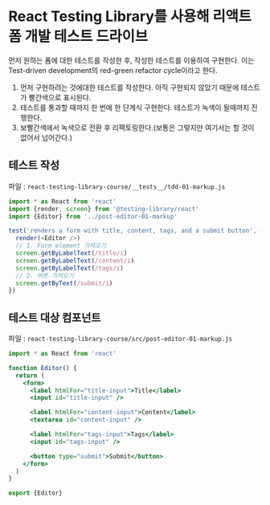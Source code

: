# React Testing Library를 사용해 리액트 폼 개발 테스트 드라이브

먼저 원하는 폼에 대한 테스트를 작성한 후, 작성한 테스트를 이용하여 구현한다.
이는 Test-driven development의 red-green refactor cycle이라고 한다.
1. 먼저 구현하려는 것에대한 테스트를 작성한다. 아직 구현되지 않았기 때문에 테스트가 빨간색으로 표시된다.
2. 테스트를 통과할 때까지 한 번에 한 단계식 구현한다. 테스트가 녹색이 될때까지 진행한다.
3. 보빨간색에서 녹색으로 전환 후 리팩토링한다.(보통은 그렇지만 여기서는 할 것이 없어서 넘어간다.)

## 테스트 작성

파일 : `react-testing-library-course/__tests__/tdd-01-markup.js`

```js
import * as React from 'react'
import {render, screen} from '@testing-library/react'
import {Editor} from '../post-editor-01-markup'

test('renders a form with title, content, tags, and a submit button', () => {
  render(<Editor />)
  // 1. Form element 가져오기
  screen.getByLabelText(/title/i)
  screen.getByLabelText(/content/i)
  screen.getByLabelText(/tags/i)
  // 2. 버튼 가져오기
  screen.getByText(/submit/i)
})
```

## 테스트 대상 컴포넌트

파일 : `react-testing-library-course/src/post-editor-01-markup.js`

```jsx
import * as React from 'react'

function Editor() {
  return (
    <form>
      <label htmlFor="title-input">Title</label>
      <input id="title-input" />

      <label htmlFor="content-input">Content</label>
      <textarea id="content-input" />

      <label htmlFor="tags-input">Tags</label>
      <input id="tags-input" />

      <button type="submit">Submit</button>
    </form>
  )
}

export {Editor}
```
